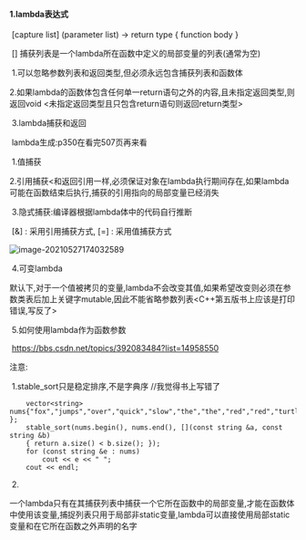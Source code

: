 #### 1.lambda表达式

​	[capture list] (parameter list) -> return type { function body } 

​	[] 捕获列表是一个lambda所在函数中定义的局部变量的列表(通常为空)

​	1.可以忽略参数列表和返回类型,但必须永远包含捕获列表和函数体

​	2.如果lambda的函数体包含任何单一return语句之外的内容,且未指定返回类型,则返回void <未指定返回类型且只包含return语句则返回return类型>

​	3.lambda捕获和返回

​		lambda生成:p350在看完507页再来看

​		1.值捕获

​		2.引用捕获<和返回引用一样,必须保证对象在lambda执行期间存在,如果lambda可能在函数结束后执行,捕获的引用指向的局部变量已经消失

​		3.隐式捕获:编译器根据lambda体中的代码自行推断

​			[&] : 采用引用捕获方式, [=] : 采用值捕获方式

![image-20210527174032589](C:\Users\梅露露\AppData\Roaming\Typora\typora-user-images\image-20210527174032589.png)

​	4.可变lambda

​		默认下,对于一个值被拷贝的变量,lambda不会改变其值,如果希望改变则必须在参数类表后加上关键字mutable,因此不能省略参数列表<C++第五版书上应该是打印错误,写反了>

​	5.如何使用lambda作为函数参数

​		https://bbs.csdn.net/topics/392083484?list=14958550

注意:

​	1.stable_sort只是稳定排序,不是字典序 //我觉得书上写错了

```
	vector<string> nums{"fox","jumps","over","quick","slow","the","the","red","red","turtle" };
	stable_sort(nums.begin(), nums.end(), [](const string &a, const string &b)
	{ return a.size() < b.size(); });
	for (const string &e : nums)
		cout << e << " ";
	cout << endl;
```

​	2.

​		一个lambda只有在其捕获列表中捕获一个它所在函数中的局部变量,才能在函数体中使用该变量,捕捉列表只用于局部非static变量,lambda可以直接使用局部static变量和在它所在函数之外声明的名字